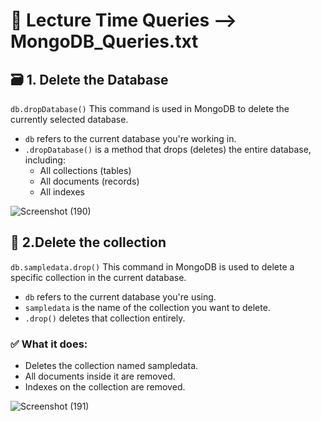 # 📖 Lecture Time Queries --> MongoDB_Queries.txt
## 🗃️ 1. Delete the Database
```db.dropDatabase()``` This command is used in MongoDB to delete the currently selected database.

- ```db``` refers to the current database you're working in.
- ```.dropDatabase()``` is a method that drops (deletes) the entire database, including:
  - All collections (tables)
  - All documents (records)
  - All indexes
    
![Screenshot (190)](https://github.com/user-attachments/assets/658115f5-8cf1-45d3-b934-b4ab7c78ffdf)

## 📁 2.Delete the collection
```db.sampledata.drop()``` This command in MongoDB is used to delete a specific collection in the current database.

- ```db```  refers to the current database you're using.
- ```sampledata``` is the name of the collection you want to delete.
- ```.drop()``` deletes that collection entirely.

### ✅ What it does:
- Deletes the collection named sampledata.
- All documents inside it are removed.
- Indexes on the collection are removed.
  
![Screenshot (191)](https://github.com/user-attachments/assets/f49837c8-e760-45d7-833d-8dc436a625d4)

  






